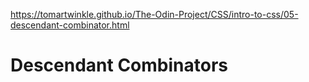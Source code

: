 https://tomartwinkle.github.io/The-Odin-Project/CSS/intro-to-css/05-descendant-combinator.html
# Descendant Combinators
